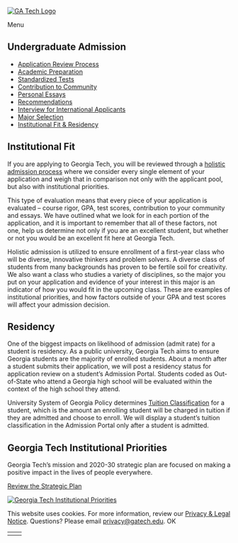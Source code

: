[![GA Tech Logo](https://admission.gatech.edu/images/gt-logo-oneline-white.svg)](https://admission.gatech.edu/)

Menu

## Undergraduate Admission

- [Application Review Process](https://admission.gatech.edu/first-year/application-review)
- [Academic Preparation](https://admission.gatech.edu/first-year/academic-preparation)
- [Standardized Tests](https://admission.gatech.edu/first-year/standardized-tests)
- [Contribution to Community](https://admission.gatech.edu/first-year/contribution-to-community)
- [Personal Essays](https://admission.gatech.edu/first-year/personal-essays)
- [Recommendations](https://admission.gatech.edu/first-year/recommendations)
- [Interview for International Applicants](https://admission.gatech.edu/first-year/interview)
- [Major Selection](https://admission.gatech.edu/first-year/major-selection)
- [Institutional Fit & Residency](https://admission.gatech.edu/first-year/institutional-fit)

## Institutional Fit

If you are applying to Georgia Tech, you will be reviewed through a [holistic admission process](https://admission.gatech.edu/first-year/application-review) where we consider every single element of your application and weigh that in comparison not only with the applicant pool, but also with institutional priorities.

This type of evaluation means that every piece of your application is evaluated – course rigor, GPA, test scores, contribution to your community and essays. We have outlined what we look for in each portion of the application, and it is important to remember that all of these factors, not one, help us determine not only if you are an excellent student, but whether or not you would be an excellent fit here at Georgia Tech.

Holistic admission is utilized to ensure enrollment of a first-year class who will be diverse, innovative thinkers and problem solvers. A diverse class of students from many backgrounds has proven to be fertile soil for creativity. We also want a class who studies a variety of disciplines, so the major you put on your application and evidence of your interest in this major is an indicator of how you would fit in the upcoming class. These are examples of institutional priorities, and how factors outside of your GPA and test scores will affect your admission decision.

## Residency

One of the biggest impacts on likelihood of admission (admit rate) for a student is residency. As a public university, Georgia Tech aims to ensure Georgia students are the majority of enrolled students. About a month after a student submits their application, we will post a residency status for application review on a student’s Admission Portal. Students coded as Out-of-State who attend a Georgia high school will be evaluated within the context of the high school they attend.

University System of Georgia Policy determines [Tuition Classification](https://admission.gatech.edu/tuition-classification) for a student, which is the amount an enrolling student will be charged in tuition if they are admitted and choose to enroll. We will display a student’s tuition classification in the Admission Portal only after a student is admitted.

## Georgia Tech Institutional Priorities

Georgia Tech’s mission and 2020-30 strategic plan are focused on making a positive impact in the lives of people everywhere.

[Review the Strategic Plan](https://strategicplan.gatech.edu/strategic-plan-2020-2030)

[![Georgia Tech Institutional Priorities ](https://admission.gatech.edu/images/blocks/36-Photos-(520x299).jpg)](https://strategicplan.gatech.edu/strategic-plan-2020-2030)

This website uses cookies. For more information, review our [Privacy & Legal Notice](https://www.gatech.edu/privacy). Questions? Please email [privacy@gatech.edu](mailto:privacy@gatech.edu).
OK

|     |     |
| --- | --- |
|  |  |